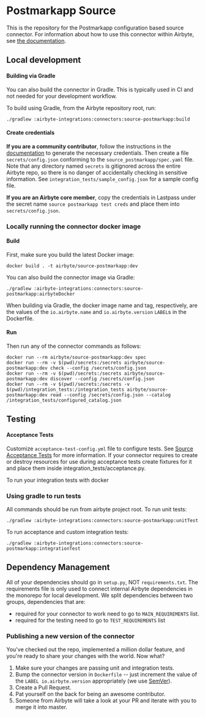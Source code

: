 # Postmarkapp Source

This is the repository for the Postmarkapp configuration based source connector.
For information about how to use this connector within Airbyte, see [the documentation](https://docs.airbyte.io/integrations/sources/postmarkapp).

## Local development

#### Building via Gradle
You can also build the connector in Gradle. This is typically used in CI and not needed for your development workflow.

To build using Gradle, from the Airbyte repository root, run:
```
./gradlew :airbyte-integrations:connectors:source-postmarkapp:build
```

#### Create credentials
**If you are a community contributor**, follow the instructions in the [documentation](https://docs.airbyte.io/integrations/sources/postmarkapp)
to generate the necessary credentials. Then create a file `secrets/config.json` conforming to the `source_postmarkapp/spec.yaml` file.
Note that any directory named `secrets` is gitignored across the entire Airbyte repo, so there is no danger of accidentally checking in sensitive information.
See `integration_tests/sample_config.json` for a sample config file.

**If you are an Airbyte core member**, copy the credentials in Lastpass under the secret name `source postmarkapp test creds`
and place them into `secrets/config.json`.

### Locally running the connector docker image

#### Build
First, make sure you build the latest Docker image:
```
docker build . -t airbyte/source-postmarkapp:dev
```

You can also build the connector image via Gradle:
```
./gradlew :airbyte-integrations:connectors:source-postmarkapp:airbyteDocker
```
When building via Gradle, the docker image name and tag, respectively, are the values of the `io.airbyte.name` and `io.airbyte.version` `LABEL`s in
the Dockerfile.

#### Run
Then run any of the connector commands as follows:
```
docker run --rm airbyte/source-postmarkapp:dev spec
docker run --rm -v $(pwd)/secrets:/secrets airbyte/source-postmarkapp:dev check --config /secrets/config.json
docker run --rm -v $(pwd)/secrets:/secrets airbyte/source-postmarkapp:dev discover --config /secrets/config.json
docker run --rm -v $(pwd)/secrets:/secrets -v $(pwd)/integration_tests:/integration_tests airbyte/source-postmarkapp:dev read --config /secrets/config.json --catalog /integration_tests/configured_catalog.json
```
## Testing

#### Acceptance Tests
Customize `acceptance-test-config.yml` file to configure tests. See [Source Acceptance Tests](https://docs.airbyte.io/connector-development/testing-connectors/source-acceptance-tests-reference) for more information.
If your connector requires to create or destroy resources for use during acceptance tests create fixtures for it and place them inside integration_tests/acceptance.py.

To run your integration tests with docker

### Using gradle to run tests
All commands should be run from airbyte project root.
To run unit tests:
```
./gradlew :airbyte-integrations:connectors:source-postmarkapp:unitTest
```
To run acceptance and custom integration tests:
```
./gradlew :airbyte-integrations:connectors:source-postmarkapp:integrationTest
```

## Dependency Management
All of your dependencies should go in `setup.py`, NOT `requirements.txt`. The requirements file is only used to connect internal Airbyte dependencies in the monorepo for local development.
We split dependencies between two groups, dependencies that are:
* required for your connector to work need to go to `MAIN_REQUIREMENTS` list.
* required for the testing need to go to `TEST_REQUIREMENTS` list

### Publishing a new version of the connector
You've checked out the repo, implemented a million dollar feature, and you're ready to share your changes with the world. Now what?
1. Make sure your changes are passing unit and integration tests.
1. Bump the connector version in `Dockerfile` -- just increment the value of the `LABEL io.airbyte.version` appropriately (we use [SemVer](https://semver.org/)).
1. Create a Pull Request.
1. Pat yourself on the back for being an awesome contributor.
1. Someone from Airbyte will take a look at your PR and iterate with you to merge it into master.
